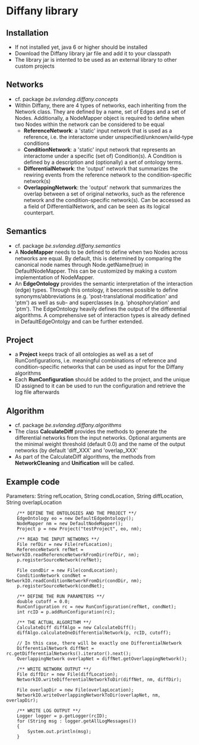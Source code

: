 # Diffany library ####
## Installation ####
 - If not installed yet, java 6 or higher should be installed 
 - Download the Diffany library jar file and add it to your classpath
 - The library jar is intented to be used as an external library to other custom projects

## Networks ####
 
 - cf. package *be.svlandeg.diffany.concepts*
 - Within Diffany, there are 4 types of networks, each inheriting from the Network class. They are defined by a name, set of Edges and a set of Nodes. Additionally, a NodeMapper object is required to define when two Nodes within the network can be considered to be equal
    + **ReferenceNetwork**: a 'static' input network that is used as a reference, i.e. the interactome under unspecified/unknown/wild-type conditions
    + **ConditionNetwork**: a 'static' input network that represents an interactome under a specific (set of) Condition(s). A Condition is defined by a description and (optionally) a set of ontology terms.
    + **DifferentialNetwork**: the 'output' network that summarizes the rewiring events from the reference network to the condition-specific network(s)
    + **OverlappingNetwork**: the 'output' network that summarizes the overlap between a set of original networks, such as the reference network and the condition-specific network(s). Can be accessed as a field of DifferentialNetwork, and can be seen as its logical counterpart.
    

## Semantics ####
 - cf. package *be.svlandeg.diffany.semantics*
 - A **NodeMapper** needs to be defined to define when two Nodes across networks are equal. By default, this is determined by comparing the canonical node names through Node.getName(true) in DefaultNodeMapper. This can be customized by making a custom implementation of NodeMapper.
 - An **EdgeOntology** provides the semantic interpretation of the interaction (edge) types. Through this ontology, it becomes possible to define synonyms/abbreviations (e.g. 'post-translational modification' and 'ptm') as well as sub- and superclasses (e.g. 'phosphorylation' and 'ptm'). The EdgeOntology heavily defines the output of the differential algorithms. A comprehensive set of interaction types is already defined in DefaultEdgeOntolgy and can be further extended.

## Project ####
 - a **Project** keeps track of all ontologies as well as a set of RunConfigurations, i.e. meaningful combinations of reference and condition-specific networks that can be used as input for the Diffany algorithms
 - Each **RunConfiguration** should be added to the project, and the unique ID assigned to it can be used to run the configuration and retrieve the log file afterwards

## Algorithm ####

 - cf. package *be.svlandeg.diffany.algorithms*
 - The class **CalculateDiff** provides the methods to generate the differential networks from the input networks. Optional arguments are the minimal weight threshold (default 0.0) and the name of the output networks (by default 'diff\_XXX' and 'overlap\_XXX'
 - As part of the CalculateDiff algorithms, the methods from **NetworkCleaning** and **Unification** will be called.
 
## Example code ####

Parameters: String refLocation, String condLocation, String diffLocation, String overlapLocation
	
	
		/** DEFINE THE ONTOLOGIES AND THE PROJECT **/
		EdgeOntology eo = new DefaultEdgeOntology();
		NodeMapper nm = new DefaultNodeMapper();
		Project p = new Project("testProject", eo, nm);

		/** READ THE INPUT NETWORKS **/
		File refDir = new File(refLocation);
		ReferenceNetwork refNet = NetworkIO.readReferenceNetworkFromDir(refDir, nm);
		p.registerSourceNetwork(refNet);

		File condDir = new File(condLocation);
		ConditionNetwork condNet = NetworkIO.readConditionNetworkFromDir(condDir, nm);
		p.registerSourceNetwork(condNet);

		/** DEFINE THE RUN PARAMETERS **/
		double cutoff = 0.0;
		RunConfiguration rc = new RunConfiguration(refNet, condNet);
		int rcID = p.addRunConfiguration(rc);
		
		/** THE ACTUAL ALGORITHM **/
		CalculateDiff diffAlgo = new CalculateDiff();
		diffAlgo.calculateOneDifferentialNetwork(p, rcID, cutoff);

		// In this case, there will be exactly one DifferentialNetwork
		DifferentialNetwork diffNet = rc.getDifferentialNetworks().iterator().next();
		OverlappingNetwork overlapNet = diffNet.getOverlappingNetwork();

		/** WRITE NETWORK OUTPUT **/
		File diffDir = new File(diffLocation);
		NetworkIO.writeDifferentialNetworkToDir(diffNet, nm, diffDir);

		File overlapDir = new File(overlapLocation);
		NetworkIO.writeOverlappingNetworkToDir(overlapNet, nm, overlapDir);

		/** WRITE LOG OUTPUT **/
		Logger logger = p.getLogger(rcID);
		for (String msg : logger.getAllLogMessages())
		{
			System.out.println(msg);
		}
	
